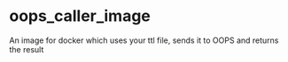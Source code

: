 # oops_caller_image
An image for docker which uses your ttl file, sends it to OOPS and returns the result

